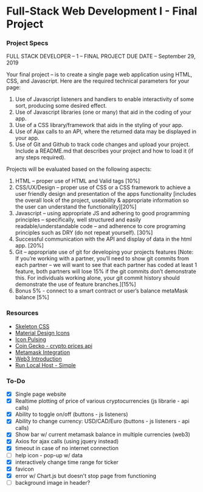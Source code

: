 # Full-Stack Web Development I - Final Project

### Project Specs
FULL	STACK	DEVELOPER	– 1	– FINAL	PROJECT
DUE	DATE	– September	29,	2019

Your	final	project	– is	to	create	a	single	page	web	application	using	HTML,	CSS,	and	Javascript.
Here	are	the	required	technical	parameters for	your	page:
1. Use	of	Javascript	listeners	and	handlers	to	enable	interactivity	of	some	sort,	producing
some	desired	effect.
2. Use	of Javascript	libraries	(one	or	many) that	aid	in	the	coding	of	your	app.
3. Use	of	a CSS	library/framework that	aids	in	the	styling	of	your	app.
4. Use	of	Ajax	calls	to	an	API,	where	the	returned data	may	be	displayed	in	your app.
5. Use	of	Git	and	Github	to	track	code	changes	and	upload	your	project. Include	a
README.md	that	describes	your	project	and	how	to	load	it	(if	any	steps	required).

Projects	will	be	evaluated	based	on	the	following	aspects:
1. HTML	– proper	use	of	HTML	and	Valid	tags [10%]
2. CSS/UX/Design	– proper	use	of	CSS	 or	a	CSS	framework	to	achieve	a	user	friendly	design
and	presentation	of	the	apps	functionality [includes	the	overall	look	of	the	project,
useability	&	appropriate	information	so	the	user	can	understand	the	functionality][20%]
3. Javascript	– using	appropriate	JS	and	adhering	to	good	programming	principles	–
specifically,	well	structured	and	easily	readable/understandable	code	– and	adherence
to	core	programing	principles	such	as	DRY	(do	not	repeat	yourself). [30%]
4. Successful	communication	with	the	API	and	display	of	data	in	the	html	app.	[20%]
5. Git	– appropriate	use	of	git	for	developing	your	projects	features [Note:	If	you’re
working	with	a	partner,	you’ll	need	to	show	git	commits	from	each	partner	– we	will
want	to	see	that	each	partner	has	coded	at	least	1	feature,	both	partners	will	lose	15%	if
the	git	commits	don’t	demonstrate	this.	For	individuals	working	alone,	your	git	commit
history	should	demonstrate	the	use	of	feature	branches.][15%]
6. Bonus	5%	- connect	to	a	smart	contract	or	user’s	balance	 metaMask	balance	[5%]

### Resources
- [Skeleton CSS](http://getskeleton.com/)
- [Material Design Icons](https://material.io/resources/icons/?style=baseline)
- [Icon Pulsing](http://www.tipue.com/blog/css-pulse-buttons/)
- [Coin Gecko - crypto prices api](https://www.coingecko.com/en)
- [Metamask Integration](https://medium.com/coinmonks/tutorial-how-to-connect-a-javascript-front-end-to-a-smart-contract-6af4bdf45f7a)
- [Web3 Introduction](http://www.dappuniversity.com/articles/web3-js-intro)
- [Run Local Host - Simple](https://stackoverflow.com/questions/38497334/how-to-run-html-file-on-localhost)

### To-Do
- [x] Single page website
- [x] Realtime plotting of price of various cryptocurrencies (js librarie - api calls)
- [x] Ability to toggle on/off (buttons - js listeners)
- [x] Ability to change currency: USD/CAD/Euro (buttons - js listeners - api calls)
- [x] Show bar w/ current metamask balance in multiple currencies (web3)
- [x] Axios for ajax calls (using jquery instead)
- [x] timeout in case of no internet connection
- [ ] help icon - pop-up w/ data
- [x] interactively change time range for ticker
- [x] favicon
- [x] error w/ Chart.js but doesn't stop page from functioning
- [ ] background image in header?
